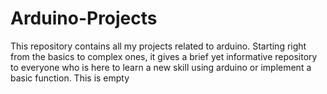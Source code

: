 # Arduino-Projects
This repository contains all my projects related to arduino. Starting right from the basics to complex ones, it gives a brief yet informative repository to everyone who is here to learn a new skill using arduino or implement a basic function.
This is empty
